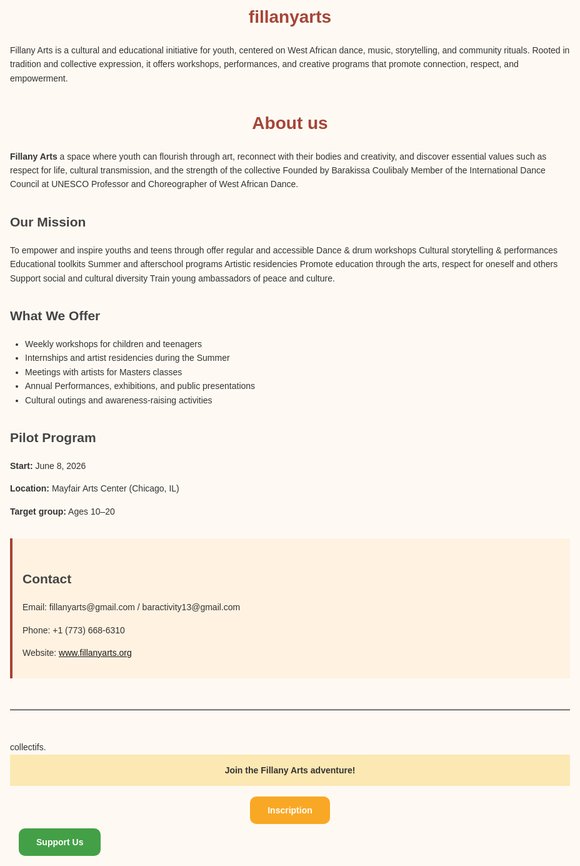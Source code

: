 # fillanyarts
Fillany Arts is a cultural and educational initiative for youth, centered on West African dance, music, storytelling, and community rituals. Rooted in tradition and collective expression, it offers workshops, performances, and creative programs that promote connection, respect, and empowerment.
<html lang="en">
<head>
  <meta charset="UTF-8" />
  <meta name="viewport" content="width=device-width, initial-scale=1.0"/>
  <title>Fillany Arts</title>
  <style>
    body {
      font-family: Arial, sans-serif;
      line-height: 1.6;
      padding: 2rem;
      max-width: 900px;
      margin: auto;
      background-color: #fefaf3;
      color: #333;
    }
    h1 {
      color: #a64438;
      text-align: center;
    }
    h2 {
      color: #444;
      margin-top: 2rem;
    }
    ul {
      padding-left: 1.5rem;
    }
    .contact {
      background: #fff2e1;
      padding: 1rem;
      border-left: 4px solid #a64438;
      margin-top: 2rem;
    }
    hr {
      margin: 3rem 0;
      border: none;
      border-top: 2px solid #ddd;
    }
  </style>
</head>
<body>

  <h1>About us</h1>

  <p><strong>Fillany Arts</strong> a space where youth can flourish through art, reconnect with their bodies and creativity, and discover essential values such as respect for life, cultural transmission, and the strength of the collective Founded by Barakissa Coulibaly
Member of the International Dance Council at UNESCO Professor and Choreographer of West African Dance.</p>

  <h2>  Our Mission</h2>
  <p>To empower and inspire youths and teens through offer regular and accessible Dance & drum workshops
Cultural storytelling & performances
Educational toolkits
Summer and afterschool programs
Artistic residencies
Promote education through the arts, respect for oneself and others
Support social and cultural diversity
Train young ambassadors of peace and culture.</p>

  <h2>  What We Offer</h2>
  <ul>
    <li>Weekly workshops for children and teenagers</li>
    <li>Internships and artist residencies during the Summer</li>
    <li>Meetings with artists  for Masters classes</li>
    <li>Annual Performances, exhibitions, and public presentations</li>
    <li>Cultural outings and awareness-raising activities</li>
  </ul>

  <h2>  Pilot Program</h2>
  <p><strong>Start:</strong> June 8, 2026</p>
  <p><strong>Location:</strong> Mayfair Arts Center (Chicago, IL)</p>
  <p><strong>Target group:</strong> Ages 10–20</p>

  <div class="contact">
    <h2>  Contact</h2>
    <p>Email: fillanyarts@gmail.com / baractivity13@gmail.com</p>
    <p>Phone: +1 (773) 668-6310</p>
    <p>Website: <a href="http://www.fillanyarts.org">www.fillanyarts.org</a></p>
  </div>

  <hr>

</body>
</html>collectifs.
<!-- Bannière -->
<div style="background-color:#FCE8B2; padding:1em; text-align:center; font-weight:bold;">
    Join the Fillany Arts adventure! 
</div>

<!-- Boutons principaux -->
<div style="text-align:center; margin:2em 0;">
  <a href="https://forms.gle/ton-formulaire-inscription" target="_blank" style="padding:1em 2em; background-color:#F9A825; color:white; text-decoration:none; font-weight:bold; border-radius:10px; margin:0 1em;">
      Inscription
  </a>
</div>
  
  <a href="https://www.paypal.me/tonlien" target="_blank" style="padding:1em 2em; background-color:#43A047; color:white; text-decoration:none; font-weight:bold; border-radius:10px; margin:0 1em;">
      Support Us 
  </a>
  </div>

